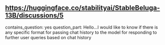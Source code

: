 ## https://huggingface.co/stabilityai/StableBeluga-13B/discussions/5

contains_question: yes
question_part: Hello...I would like to know if there is any specific format for passing chat history to the model for responding to further user queries based on chat history